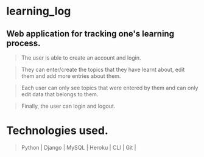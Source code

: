  # learning_log
## Web application for tracking one's learning process. 

> The user is able to create an account and login.

> They can enter/create the topics that they have learnt about, edit them and add more entries about them.

> Each user can only see topics that were entered by them and can only edit data that belongs to them.

> Finally, the user can login and logout. 

# Technologies used. 
> Python |
> Django |
> MySQL |
> Heroku |
> CLI |
> Git |

